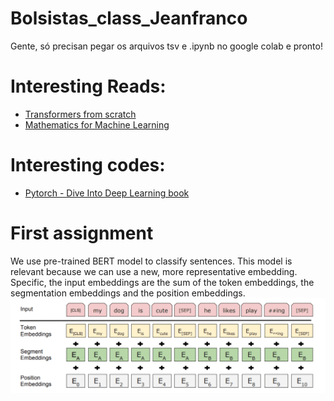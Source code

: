 # Bolsistas_class_Jeanfranco
Gente, só precisan pegar os arquivos tsv e .ipynb no google colab e pronto!
# Interesting Reads:
* [Transformers from scratch](http://peterbloem.nl/blog/transformers?fbclid=IwAR2uQldWOByDAEa-EifEX0aVjFJXMfmnXhM0Ry6UaDIGP6jSdEw59Ro8UUM)
* [Mathematics for Machine Learning](https://mml-book.github.io/?fbclid=IwAR0LwYLBqJk7h-pkln9moc2ATnIK3M4A5MBJFfZVXJnbOd6G1tAdSN9bAX8)
# Interesting codes:
* [Pytorch -  Dive Into Deep Learning book](https://github.com/dsgiitr/d2l-pytorch?fbclid=IwAR1gcdAuhvcj7EvqaSBfP3nLEljvJLO_10pioz5hzP2kolNF7_ROwtaYtgU)
# First assignment
We use pre-trained BERT model to classify sentences. This model is relevant because we can use a new, more representative embedding. Specific, the input embeddings are the sum of the token embeddings, the segmentation embeddings and the position embeddings.
![Recursive outpainting](img/embedding_bert.png)
